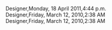 ﻿Designer,Monday, 18 April 2011,4:44 p.m.  Designer,Friday, March 12, 2010,2:38 AM  Designer,Friday, March 12, 2010,2:38 AM